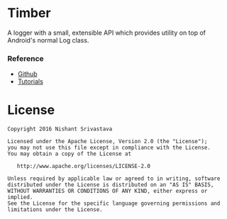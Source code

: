 # Timber

A logger with a small, extensible API which provides utility on top of Android's normal Log class. 

### Reference

+ [Github](https://github.com/JakeWharton/timber)
+ [Tutorials](http://www.sureshjoshi.com/mobile/file-logging-in-android-with-timber)


License
=======

    Copyright 2016 Nishant Srivastava

    Licensed under the Apache License, Version 2.0 (the "License");
    you may not use this file except in compliance with the License.
    You may obtain a copy of the License at

       http://www.apache.org/licenses/LICENSE-2.0

    Unless required by applicable law or agreed to in writing, software
    distributed under the License is distributed on an "AS IS" BASIS,
    WITHOUT WARRANTIES OR CONDITIONS OF ANY KIND, either express or implied.
    See the License for the specific language governing permissions and
    limitations under the License.
